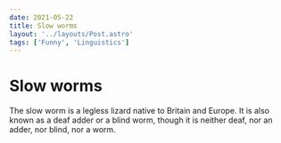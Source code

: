 ```yaml
---
date: 2021-05-22
title: Slow worms
layout: '../layouts/Post.astro'
tags: ['Funny', 'Linguistics']
---
```


# Slow worms

The slow worm is a legless lizard native to Britain and Europe. It is also known as a deaf adder or a blind worm, though it is neither deaf, nor an adder, nor blind, nor a worm.
